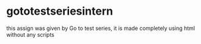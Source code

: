 # gototestseriesintern
this assign was given by Go to test series, it is made completely using html without any scripts
